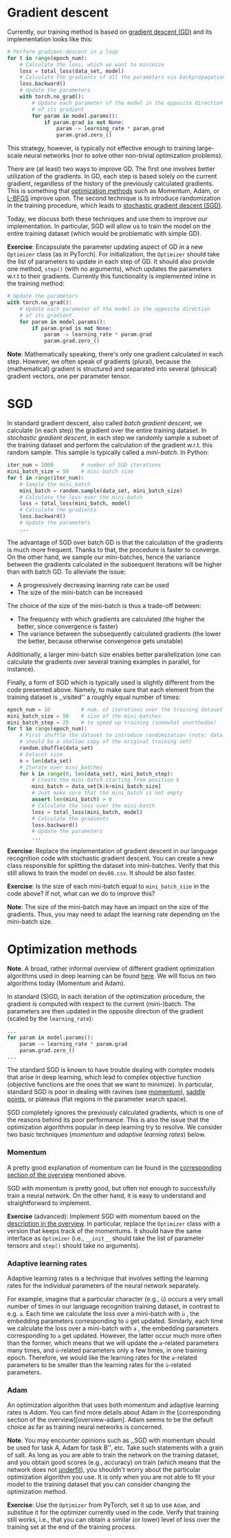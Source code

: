 # Gradient descent

Currently, our training method is based on [gradient descent
(GD)](https://en.wikipedia.org/wiki/Gradient_descent) and its implementation
looks like this:
```python
# Perform gradient-descent in a loop
for t in range(epoch_num):
    # Calculate the loss, which we want to minimize
    loss = total_loss(data_set, model)
    # Calculate the gradients of all the parameters via backpropagation
    loss.backward()
    # Update the parameters
    with torch.no_grad():
        # Update each parameter of the model in the opposite direction
        # of its gradient
        for param in model.params():
            if param.grad is not None:
                param -= learning_rate * param.grad
                param.grad.zero_()
```

This strategy, however, is typically not effective enough to training
large-scale neural networks (nor to solve other non-trivial optimization
problems).

There are (at least) two ways to improve GD.  The first one involves
better utilization of the gradients.  In GD, each step is based solely on the
current gradient, regardless of the history of the previously calculated
gradients.  This is something that [optimization
methods](#optimization-methods) such as Momentum, Adam, or [L-BFGS][l-bfgs]
improve upon.  The second technique is to introduce randomization in the
training procedure, which leads to [stochastic gradient descent (SGD)](#SGD).

Today, we discuss both these techniques and use them to improve our
implementation.  In particular, SGD will allow us to train the model on the
entire training dataset (which would be problematic with simple GD).
<!--- Some of the things we implement today are already available in PyTorch,
but we will
-->

<!---
**Note**: The two techniques are not always distinguished, perhaps because
using the ,,history of gradients'' is especially beneficial for SGD.
Nevertheless, they are independent in that Momentum or Adam could be in
principle used with standard GD and, vice-versa, SGD doesn't require Momentum
or Adam.
-->

**Exercise**: Encapsulate the parameter updating aspect of GD in a new
`Optimizer` class (as in PyTorch).  For initialization, the `Optimizer` should
take the list of parameters to update in each step of GD.  It should also
provide one method, `step()` (with no arguments), which updates the parameters
w.r.t to their gradients.  Currently this functionality is implemented inline
in the training method:
```python
# Update the parameters
with torch.no_grad():
    # Update each parameter of the model in the opposite direction
    # of its gradient
    for param in model.params():
        if param.grad is not None:
            param -= learning_rate * param.grad
            param.grad.zero_()
```

**Note**: Mathematically speaking, there's only one gradient calculated in each
step.  However, we often speak of gradients (plural), because the
(mathematical) gradient is structured and separated into several (phisical)
gradient vectors, one per parameter tensor.

# SGD

In standard gradient descent, also called *batch gradient descent*, we
calculate (in each step) the gradient over the entire training dataset.  In
*stochastic gradient descent*, in each step we randomly sample a subset of the
training dataset and perform the calculation of the gradient w.r.t. this random
sample.  This sample is typically called a *mini-batch*.  In Python:
```python
iter_num = 1000         # number of SGD iterations
mini_batch_size = 50    # mini-batch size
for t in range(iter_num):
    # Sample the mini_batch
    mini_batch = random.sample(data_set, mini_batch_size)
    # Calculate the loss over the mini-batch
    loss = total_loss(mini_batch, model)
    # Calculate the gradients
    loss.backward()
    # Update the parameters
    ...
```

The advantage of SGD over batch GD is that the calculation of the gradients is
much more frequent.  Thanks to that, the procedure is faster to converge.  On
the other hand, we sample our mini-batches, hence the variance between the
gradients calculated in the subsequent iterations will be higher than with
batch GD.  To alleviate the issue:
* A progressively decreasing learning rate can be used
* The size of the mini-batch can be increased

The choice of the size of the mini-batch is thus a trade-off between:
* The frequency with which gradients are calculated (the higher the better,
  since convergence is faster)
* The variance between the subsequently calculated gradients (the lower the
  better, because otherwise convergence gets unstable)

Additionally, a larger mini-batch size enables better parallelization (one can
calculate the gradients over several training examples in parallel, for
instance).

Finally, a form of SGD which is typically used is slightly different from the
code presented above.  Namely, to make sure that each element from the training
dataset is ,,visited'' a roughly equal number of times:
```python
epoch_num = 10          # num. of iterations over the training dataset
mini_batch_size = 50    # size of the mini-batches
mini_batch_step = 25    # to speed up training (somewhat unorthodox)
for t in range(epoch_num):
    # First shuffle the dataset to introduce randomization (note: data_set
    # should be a shallow copy of the original training set)
    random.shuffle(data_set)
    # Dataset size
    n = len(data_set)
    # Iterate over mini_batches
    for k in range(0, len(data_set), mini_batch_step):
        # Create the mini-batch starting from position k
        mini_batch = data_set[k:k+mini_batch_size]
        # Just make sure that the mini_batch is not empty
        assert len(mini_batch) > 0
        # Calculate the loss over the mini-batch
        loss = total_loss(mini_batch, model)
        # Calculate the gradients
        loss.backward()
        # Update the parameters
        ...
```

**Exercise**: Replace the implementation of gradient descent in our language
recognition code with stochastic gradient descent.  You can create a new class
responsible for splitting the dataset into mini-batches. Verify that this still
allows to train the model on `dev80.csv`.  It should be also faster.

**Exercise**: Is the size of each mini-batch equal to `mini_batch_size` in the
code above?  If not, what can we do to improve this?

**Note**: The size of the mini-batch may have an impact on the size of the
gradients.  Thus, you may need to adapt the learning rate depending on the
mini-batch size.

<!---
**Note**: SGD relies on the total loss being defined as the sum of the losses
for the individual dataset elements.  If you break this assumption, SGD won't
work properly.
-->

# Optimization methods

**Note**.  A broad, rather informal overview of different gradient optimization
algorithms used in deep learning can be found [here][overview-sgd].  We will
focus on two algorithms today (Momentum and Adam).
<!---
You can in particular have a look at the [visualization of the SGD
algorithms][overview-visualization].
-->
<!--- In practice, the *Adam* algorithm is typically -->

In standard (S)GD, in each iteration of the optimization procedure, the
gradient is computed with respect to the current (mini-)batch. The parameters
are then updated in the opposite direction of the gradient (scaled by the
`learning_rate`):
```python
...
for param in model.params():
    param -= learning_rate * param.grad
    param.grad.zero_()
...
```

The standard SGD is known to have trouble dealing with complex models that
arise in deep learning, which lead to complex objective function (objective
functions are the ones that we want to minimize).  In particular, standard SGD
is poor in dealing with ravines (see [momentum][overview-momentum]), [saddle
points][saddle], or plateaus (flat regions in the parameter search space).

SGD completely ignores the previously calculated gradients, which is one of the
reasons behind its poor performance.  This is also the issue that the
optimization algorithms popular in deep learning try to resolve.  We consider
two basic techniques (*momentum* and *adaptive learning rates*) below.

### Momentum

A pretty good explanation of momentum can be found in the [corresponding
section of the overview][overview-momentum] mentioned above.

SGD with momentum is pretty good, but often not enough to successfully train a
neural network.  On the other hand, it is easy to understand and
straightforward to implement.

**Exercise** (advanced): Implement SGD with momentum based on the [description
in the overview][overview-momentum].  In particular, replace the `Optimizer`
class with a version that keeps track of the momentums.  It should have the
same interface as `Optimizer` (i.e., `__init__` should take the list of
parameter tensors and `step()` should take no arguments).

### Adaptive learning rates

Adaptive learning rates is a technique that involves setting the learning rates
for the individual parameters of the neural network separately.  
<!---
This allows, for instance, to set a low learning rate for frequently activated
parameters and high learning rates for rarely activated parameters.
-->

For example, imagine that a particular character (e.g., `ü`) occurs a very
small number of times in our language recognition training dataset, in contrast
to e.g. `a`.  Each time we calculate the loss over a mini-batch with `ü` , the
embedding parameters corresponding to `ü` get updated.  Similarly, each time we
calculate the loss over a mini-batch with `a` , the embedding parameters
corresponding to `a` get updated.   However, the latter occur much more often
than the former, which means that we will update the `a`-related parameters 
many times, and `ü`-related parameters only a few times, in one training epoch.
Therefore, we would like the learning rates for the `a`-related parameters to
be smaller than the learning rates for the `ü`-related parameters.

### Adam

An optimization algorithm that uses both momentum and adaptive learning rates
is *Adam*.  You can find more details about Adam in the [corresponding section
of the overview][overview-adam].  Adam seems to be the default choice as far as
training neural networks is concerned.

**Note**.  You may encounter opinions such as ,,SGD with momentum should be
used for task A, Adam for task B'', etc.  Take such statements with a grain of
salt.  As long as you are able to train the network on the training dataset,
and you obtain good scores (e.g., accuracy) on train (which means that the
network does not [underfit][underfitting]), you shouldn't worry about the
particular optimization algorithm you use.  It is only when you are not able to
fit your model to the training dataset that you can consider changing the
optimization method.

**Exercise**: Use the `Optimizer` from PyTorch, set it up to use `Adam`, and
substitue it for the optimizer currently used in the code.  Verify that
training still works, i.e., that you can obtain a similar (or lower) level of
loss over the training set at the end of the training process.

<!---
# Exercises

* Implement standard SGD with mini-batches.  Make sure that you are still able
  to train the model on `dev80.csv` and that the resulting loss is not worse
  than with standard GD.  Then, see if you can train the model over the entire
  *train.csv* dataset.
* Replace the basic optimizer with Adam from PyTorch.
* Simple drop-out technique: just randomly dropping some of the features on
  input.
* Optional Currently, our model will assign different scores to *jones*,
  *Jones*, and *JONES*.  Propose a modification of the model which will
  guarantee that these three versions lead to the same score distribution.
-->



<!---
# Refactoring

Refactoring ideas:
* Optimizer
* Training method in a separate module
-->


[l-bfgs]: https://en.wikipedia.org/wiki/Limited-memory_BFGS "Limited-memory BFGS"
[overview-sgd]: https://ruder.io/optimizing-gradient-descent/ "Overview of GD algorithms"
[overview-visualization]: https://ruder.io/optimizing-gradient-descent/index.html#visualizationofalgorithms "Visualization of SGD algorithms"
[overview-momentum]: https://ruder.io/optimizing-gradient-descent/index.html#momentum "SGD with Momentum"
[saddle]: https://en.wikipedia.org/wiki/Saddle_point "Saddle point"
[underfitting]: https://en.wikipedia.org/wiki/Overfitting#Underfitting
